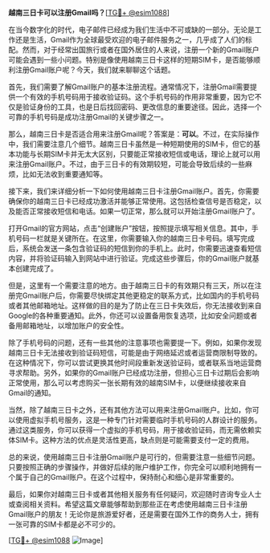 **越南三日卡可以注册Gmail吗？**[[TG💪+ @esim1088](https://t.me/s/esim1088)]

在当今数字化的时代，电子邮件已经成为我们生活中不可或缺的一部分。无论是工作还是生活，Gmail作为全球最受欢迎的电子邮件服务之一，几乎成了人们的标配。然而，对于经常出国旅行或者在国外居住的人来说，注册一个新的Gmail账户可能会遇到一些小问题。特别是像使用越南三日卡这样的短期SIM卡，是否能够顺利注册Gmail账户呢？今天，我们就来聊聊这个话题。

首先，我们需要了解Gmail账户的基本注册流程。通常情况下，注册Gmail需要提供一个有效的手机号码用于接收验证码。这个手机号码的作用非常重要，因为它不仅是验证身份的工具，也是日后找回密码、更改信息的重要途径。因此，选择一个可靠的手机号码是成功注册Gmail的关键步骤之一。

那么，越南三日卡是否适合用来注册Gmail呢？答案是：**可以**。不过，在实际操作中，我们需要注意几个细节。越南三日卡虽然是一种短期使用的SIM卡，但它的基本功能与长期SIM卡并无太大区别，只要能正常接收短信或电话，理论上就可以用来注册Gmail账户。不过，由于三日卡的有效期较短，可能会导致后续的一些麻烦，比如无法收到重要通知等。

接下来，我们来详细分析一下如何使用越南三日卡注册Gmail账户。首先，你需要确保你的越南三日卡已经成功激活并能够正常使用。这包括检查信号是否稳定，以及能否正常接收短信和电话。如果一切正常，那么就可以开始注册Gmail账户了。

打开Gmail的官方网站，点击“创建账户”按钮，按照提示填写相关信息。其中，手机号码一栏就是关键所在。在这里，你需要输入你的越南三日卡号码。填写完成后，系统会发送一条包含验证码的短信到你的手机上。此时，你需要迅速查看短信内容，并将验证码输入到网站中进行验证。完成这些步骤后，你的Gmail账户就基本创建完成了。

但是，这里有一个需要注意的地方。由于越南三日卡的有效期只有三天，所以在注册完Gmail账户后，你需要尽快绑定其他更稳定的联系方式，比如国内的手机号码或者其他邮箱地址。这样做的目的是为了防止在三日卡失效后，你无法接收到来自Google的各种重要通知。此外，你还可以设置备用恢复选项，比如安全问题或者备用邮箱地址，以增加账户的安全性。

除了手机号码的问题，还有一些其他的注意事项也需要提一下。例如，如果你发现越南三日卡无法接收到验证码短信，可能是由于网络延迟或者运营商限制导致的。在这种情况下，你可以尝试更换其他时间段重新发送验证码，或者联系当地运营商寻求帮助。另外，如果你的Gmail账户已经成功注册，但担心三日卡过期后会影响正常使用，那么可以考虑购买一张长期有效的越南SIM卡，以便继续接收来自Gmail的通知。

当然，除了越南三日卡之外，还有其他方法可以用来注册Gmail账户。比如，你可以使用虚拟手机号服务，这是一种专门针对需要临时手机号码的人群设计的服务。通过这类服务，你可以获得一个虚拟的手机号码，用于接收验证码，而无需依赖实体SIM卡。这种方法的优点是灵活性更高，缺点则是可能需要支付一定的费用。

总的来说，使用越南三日卡注册Gmail账户是可行的，但需要注意一些细节问题。只要按照正确的步骤操作，并做好后续的账户维护工作，你完全可以顺利地拥有一个属于自己的Gmail账户。在这个过程中，保持耐心和细心是非常重要的。

最后，如果你对越南三日卡或者其他相关服务有任何疑问，欢迎随时咨询专业人士或查阅相关资料。希望这篇文章能够帮助到那些正在考虑使用越南三日卡注册Gmail账户的朋友！无论你是旅游爱好者，还是需要在国外工作的商务人士，拥有一张可靠的SIM卡都是必不可少的。

[[TG💪+ @esim1088](https://t.me/s/esim1088) ![Image](https://i.postimg.cc/4NQfJmqS/Snipaste-2025-05-13-00-14-12.png)]